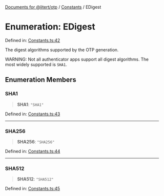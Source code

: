 [Documents for @litert/otp](../../index.md) / [Constants](../index.md) / EDigest

# Enumeration: EDigest

Defined in: [Constants.ts:42](https://github.com/litert/otp.js/blob/master/src/lib/Constants.ts#L42)

The digest algorithms supported by the OTP generation.

WARNING: Not all authenticator apps support all digest algorithms.
         The most widely supported is `SHA1`.

## Enumeration Members

### SHA1

> **SHA1**: `"SHA1"`

Defined in: [Constants.ts:43](https://github.com/litert/otp.js/blob/master/src/lib/Constants.ts#L43)

***

### SHA256

> **SHA256**: `"SHA256"`

Defined in: [Constants.ts:44](https://github.com/litert/otp.js/blob/master/src/lib/Constants.ts#L44)

***

### SHA512

> **SHA512**: `"SHA512"`

Defined in: [Constants.ts:45](https://github.com/litert/otp.js/blob/master/src/lib/Constants.ts#L45)
